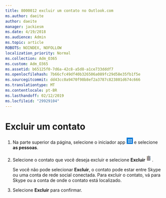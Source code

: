 ```yaml
---
title: 8000012 excluir um contato no Outlook.com
ms.author: daeite
author: daeite
manager: jackiesm
ms.date: 4/19/2018
ms.audience: Admin
ms.topic: article
ROBOTS: NOINDEX, NOFOLLOW
localization_priority: Normal
ms.collection: Adm_O365
ms.custom: Adm_O365
ms.assetid: b65125f0-7d6a-42c8-a5d8-a1ce733dddf7
ms.openlocfilehash: 7b66cfc49df40b326506a089fc29d58e35fb1f5e
ms.sourcegitcommit: dd43cc0a9470f98b8ef2a3787c823801d674c666
ms.translationtype: MT
ms.contentlocale: pt-BR
ms.lasthandoff: 02/12/2019
ms.locfileid: "29929104"
---
```

# <a name="delete-a-contact"></a>Excluir um contato

1. Na parte superior da página, selecione o iniciador app ![botão o iniciador de aplicativo. ](media/9634bec0-78d1-4282-8aea-7c5e81f162d2.png) e selecione **as pessoas**. 
    
2. Selecione o contato que você deseja excluir e selecione **Excluir**![excluir](media/deb47846-8483-4f9d-813a-fc8fe288b583.png).
    
    Se você não pode selecionar **Excluir**, o contato pode estar entre Skype ou uma conta de rede social conectada. Para excluir o contato, vá para Skype ou a conta de onde o contato está localizado.
    
3. Selecione **Excluir** para confirmar. 
    


